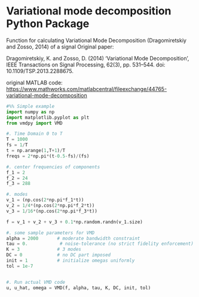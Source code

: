 # Variational mode decomposition Python Package

Function for calculating Variational Mode Decomposition (Dragomiretskiy and Zosso, 2014) of a signal
Original paper:

Dragomiretskiy, K. and Zosso, D. (2014) ‘Variational Mode Decomposition’, 
IEEE Transactions on Signal Processing, 62(3), pp. 531–544. doi: 10.1109/TSP.2013.2288675.

original MATLAB code: https://www.mathworks.com/matlabcentral/fileexchange/44765-variational-mode-decomposition  


```python
#%% Simple example  
import numpy as np  
import matplotlib.pyplot as plt  
from vmdpy import VMD  

#. Time Domain 0 to T  
T = 1000  
fs = 1/T  
t = np.arange(1,T+1)/T  
freqs = 2*np.pi*(t-0.5-fs)/(fs)  

#. center frequencies of components  
f_1 = 2  
f_2 = 24  
f_3 = 288  

#. modes  
v_1 = (np.cos(2*np.pi*f_1*t))  
v_2 = 1/4*(np.cos(2*np.pi*f_2*t))  
v_3 = 1/16*(np.cos(2*np.pi*f_3*t))  

f = v_1 + v_2 + v_3 + 0.1*np.random.randn(v_1.size)  

#. some sample parameters for VMD  
alpha = 2000       # moderate bandwidth constraint  
tau = 0.            # noise-tolerance (no strict fidelity enforcement)  
K = 3              # 3 modes  
DC = 0             # no DC part imposed  
init = 1           # initialize omegas uniformly  
tol = 1e-7  


#. Run actual VMD code  
u, u_hat, omega = VMD(f, alpha, tau, K, DC, init, tol)  
```
